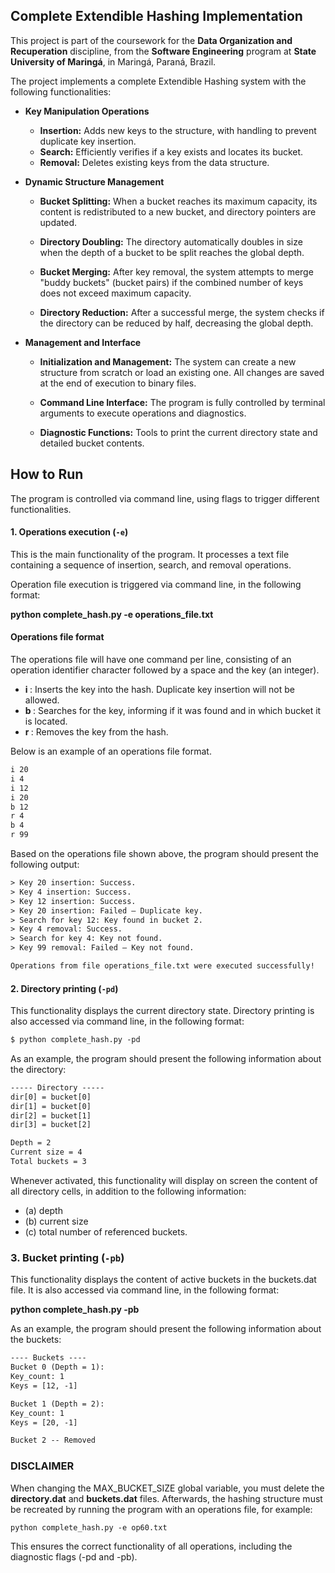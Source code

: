 ## Complete Extendible Hashing Implementation

This project is part of the coursework for the **Data Organization and Recuperation** discipline, from the **Software Engineering** program at **State University of Maringá**, in Maringá, Paraná, Brazil.

The project implements a complete Extendible Hashing system with the following functionalities:

* **Key Manipulation Operations**
    * **Insertion:** Adds new keys to the structure, with handling to prevent duplicate key insertion.
    * **Search:** Efficiently verifies if a key exists and locates its bucket.
    * **Removal:** Deletes existing keys from the data structure.

* **Dynamic Structure Management**
    * **Bucket Splitting:** When a bucket reaches its maximum capacity, its content is redistributed to a new bucket, and directory pointers are updated.

    * **Directory Doubling:** The directory automatically doubles in size when the depth of a bucket to be split reaches the global depth.

    * **Bucket Merging:** After key removal, the system attempts to merge "buddy buckets" (bucket pairs) if the combined number of keys does not exceed maximum capacity.

    * **Directory Reduction:** After a successful merge, the system checks if the directory can be reduced by half, decreasing the global depth.

* **Management and Interface**
    * **Initialization and Management:** The system can create a new structure from scratch or load an existing one. All changes are saved at the end of execution to binary files.

    * **Command Line Interface:** The program is fully controlled by terminal arguments to execute operations and diagnostics.

    * **Diagnostic Functions:** Tools to print the current directory state and detailed bucket contents.

## How to Run

The program is controlled via command line, using flags to trigger different functionalities.

#### 1. Operations execution (`-e`)
This is the main functionality of the program. It processes a text file containing a sequence of insertion, search, and removal operations.

Operation file execution is triggered via command line, in the following format:

**python complete_hash.py -e operations_file.txt**

#### Operations file format    
The operations file will have one command per line, consisting of an operation identifier character followed by a space and the key (an integer).
- **i <key>**: Inserts the key into the hash. Duplicate key insertion will not be allowed.
- **b <key>**: Searches for the key, informing if it was found and in which bucket it is located.
- **r <key>**: Removes the key from the hash.

Below is an example of an operations file format.
```txt
i 20
i 4
i 12
i 20
b 12
r 4
b 4
r 99
```

Based on the operations file shown above, the program should present the following output:

```txt 
> Key 20 insertion: Success. 
> Key 4 insertion: Success.
> Key 12 insertion: Success. 
> Key 20 insertion: Failed – Duplicate key.
> Search for key 12: Key found in bucket 2.
> Key 4 removal: Success.
> Search for key 4: Key not found.
> Key 99 removal: Failed – Key not found.

Operations from file operations_file.txt were executed successfully!
```

#### 2. Directory printing (`-pd`)
This functionality displays the current directory state. Directory printing is also accessed via command line, in the following format:

```txt
$ python complete_hash.py -pd
```

As an example, the program should present the following information about the directory:
```txt
----- Directory -----
dir[0] = bucket[0]
dir[1] = bucket[0]
dir[2] = bucket[1]
dir[3] = bucket[2]

Depth = 2
Current size = 4
Total buckets = 3
```

Whenever activated, this functionality will display on screen the content of all directory cells, in addition to the following information: 
- (a) depth
- (b) current size
- (c) total number of referenced buckets.

### 3. Bucket printing (`-pb`)
This functionality displays the content of active buckets in the buckets.dat file. It is also accessed via command line, in the following format:

**python complete_hash.py -pb**

As an example, the program should present the following information about the buckets:
```txt
---- Buckets ----
Bucket 0 (Depth = 1):
Key_count: 1
Keys = [12, -1]

Bucket 1 (Depth = 2):
Key_count: 1
Keys = [20, -1]

Bucket 2 -- Removed
```

### DISCLAIMER
When changing the MAX_BUCKET_SIZE global variable, you must delete the **directory.dat** and **buckets.dat** files. Afterwards, the hashing structure must be recreated by running the program with an operations file, for example: 

```txt
python complete_hash.py -e op60.txt
```

This ensures the correct functionality of all operations, including the diagnostic flags (-pd and -pb).
